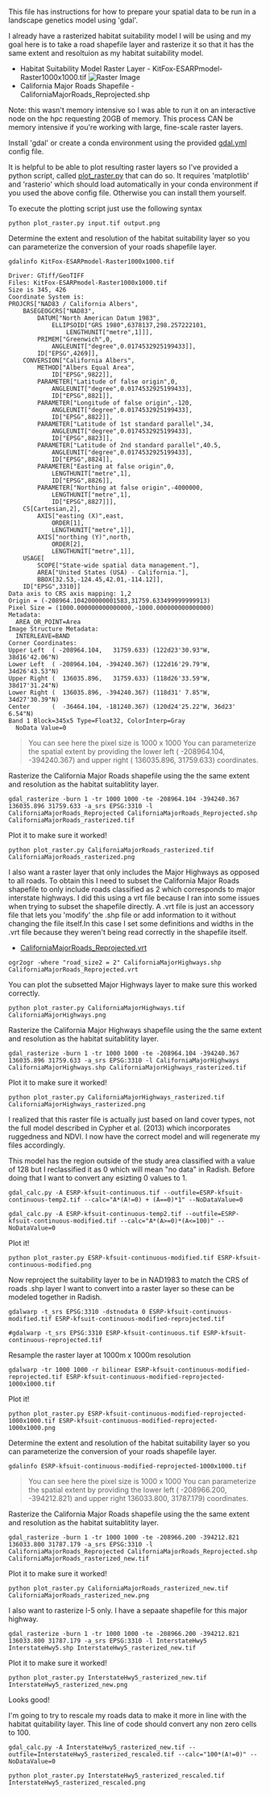 This file has instructions for how to prepare your spatial data to be run in a landscape genetics model using 'gdal'.

I already have a rasterized habitat suitability model I will be using and my goal here is to take a road shapefile layer and rasterize it so that it has the same extent and resoltuion as my habitat suitability model.

* Habitat Suitability Model Raster Layer - KitFox-ESARPmodel-Raster1000x1000.tif
![Raster Image](KitFox-ESARPmodel-Raster1000x1000.png)
* California Major Roads Shapefile - CaliforniaMajorRoads_Reprojected.shp

Note: this wasn't memory intensive so I was able to run it on an interactive node on the hpc requesting 20GB of memory. This process CAN be memory intensive if you're working with large, fine-scale raster layers.

Install 'gdal' or create a conda environment using the provided [gdal.yml]() config file.

It is helpful to be able to plot resulting raster layers so I've provided a python script, called [plot_raster.py]() that can do so. It requires 'matplotlib' and 'rasterio' which should load automatically in your conda environment if you used the above config file. Otherwise you can install them yourself.

To execute the plotting script just use the following syntax
```
python plot_raster.py input.tif output.png
```

Determine the extent and resolution of the habitat suitability layer so you can parameterize the conversion of your roads shapefile layer.
```
gdalinfo KitFox-ESARPmodel-Raster1000x1000.tif
```
```
Driver: GTiff/GeoTIFF
Files: KitFox-ESARPmodel-Raster1000x1000.tif
Size is 345, 426
Coordinate System is:
PROJCRS["NAD83 / California Albers",
    BASEGEOGCRS["NAD83",
        DATUM["North American Datum 1983",
            ELLIPSOID["GRS 1980",6378137,298.257222101,
                LENGTHUNIT["metre",1]]],
        PRIMEM["Greenwich",0,
            ANGLEUNIT["degree",0.0174532925199433]],
        ID["EPSG",4269]],
    CONVERSION["California Albers",
        METHOD["Albers Equal Area",
            ID["EPSG",9822]],
        PARAMETER["Latitude of false origin",0,
            ANGLEUNIT["degree",0.0174532925199433],
            ID["EPSG",8821]],
        PARAMETER["Longitude of false origin",-120,
            ANGLEUNIT["degree",0.0174532925199433],
            ID["EPSG",8822]],
        PARAMETER["Latitude of 1st standard parallel",34,
            ANGLEUNIT["degree",0.0174532925199433],
            ID["EPSG",8823]],
        PARAMETER["Latitude of 2nd standard parallel",40.5,
            ANGLEUNIT["degree",0.0174532925199433],
            ID["EPSG",8824]],
        PARAMETER["Easting at false origin",0,
            LENGTHUNIT["metre",1],
            ID["EPSG",8826]],
        PARAMETER["Northing at false origin",-4000000,
            LENGTHUNIT["metre",1],
            ID["EPSG",8827]]],
    CS[Cartesian,2],
        AXIS["easting (X)",east,
            ORDER[1],
            LENGTHUNIT["metre",1]],
        AXIS["northing (Y)",north,
            ORDER[2],
            LENGTHUNIT["metre",1]],
    USAGE[
        SCOPE["State-wide spatial data management."],
        AREA["United States (USA) - California."],
        BBOX[32.53,-124.45,42.01,-114.12]],
    ID["EPSG",3310]]
Data axis to CRS axis mapping: 1,2
Origin = (-208964.104200000001583,31759.633499999999913)
Pixel Size = (1000.000000000000000,-1000.000000000000000)
Metadata:
  AREA_OR_POINT=Area
Image Structure Metadata:
  INTERLEAVE=BAND
Corner Coordinates:
Upper Left  ( -208964.104,   31759.633) (122d23'30.93"W, 38d16'42.06"N)
Lower Left  ( -208964.104, -394240.367) (122d16'29.79"W, 34d26'43.53"N)
Upper Right (  136035.896,   31759.633) (118d26'33.59"W, 38d17'31.24"N)
Lower Right (  136035.896, -394240.367) (118d31' 7.85"W, 34d27'30.39"N)
Center      (  -36464.104, -181240.367) (120d24'25.22"W, 36d23' 6.54"N)
Band 1 Block=345x5 Type=Float32, ColorInterp=Gray
  NoData Value=0
```
>You can see here the pixel size is 1000 x 1000 
>You can parameterize the spatial extent by providing the lower left ( -208964.104, -394240.367) and upper right (  136035.896,   31759.633) coordinates.

Rasterize the California Major Roads shapefile using the the same extent and resolution as the habitat suitablitity layer.
```
gdal_rasterize -burn 1 -tr 1000 1000 -te -208964.104 -394240.367 136035.896 31759.633 -a_srs EPSG:3310 -l CaliforniaMajorRoads_Reprojected CaliforniaMajorRoads_Reprojected.shp CaliforniaMajorRoads_rasterized.tif
```
Plot it to make sure it worked!
```
python plot_raster.py CaliforniaMajorRoads_rasterized.tif CaliforniaMajorRoads_rasterized.png
```
I also want a raster layer that only includes the Major Highways as opposed to all roads. To obtain this I need to subset the California Major Roads shapefile to only include roads classified as 2 which corresponds to major interstate highways. I did this using a vrt file because I ran into some issues when trying to subset the shapefile directly. A .vrt file is just an accessory file that lets you 'modify' the .shp file or add information to it without changing the file itself.In this case I set some definitions and widths in the .vrt file because they weren't being read correctly in the shapefile itself. 
  * [CaliforniaMajorRoads_Reprojected.vrt]()
```
ogr2ogr -where "road_size2 = 2" CaliforniaMajorHighways.shp CaliforniaMajorRoads_Reprojected.vrt
```
You can plot the subsetted Major Highways layer to make sure this worked correctly.
```
python plot_raster.py CaliforniaMajorHighways.tif CaliforniaMajorHighways.png
```
Rasterize the California Major Highways shapefile using the the same extent and resolution as the habitat suitablitity layer.
```
gdal_rasterize -burn 1 -tr 1000 1000 -te -208964.104 -394240.367 136035.896 31759.633 -a_srs EPSG:3310 -l CaliforniaMajorHighways CaliforniaMajorHighways.shp CaliforniaMajorHighways_rasterized.tif
```
Plot it to make sure it worked!
```
python plot_raster.py CaliforniaMajorHighways_rasterized.tif CaliforniaMajorHighways_rasterized.png
```

I realized that this raster file is actually just based on land cover types, not the full model described in Cypher et al. (2013) which incorporates ruggedness and NDVI. I now have the correct model and will regenerate my files accordingly. 

This model has the region outside of the study area classified with a value of 128 but I reclassified it as 0 which will mean "no data" in Radish. Before doing that I want to convert any esizting 0 values to 1. 

```
gdal_calc.py -A ESRP-kfsuit-continuous.tif --outfile=ESRP-kfsuit-continuous-temp2.tif --calc="A*(A!=0) + (A==0)*1" --NoDataValue=0

gdal_calc.py -A ESRP-kfsuit-continuous-temp2.tif --outfile=ESRP-kfsuit-continuous-modified.tif --calc="A*(A>=0)*(A<=100)" --NoDataValue=0
```
Plot it!
```
python plot_raster.py ESRP-kfsuit-continuous-modified.tif ESRP-kfsuit-continuous-modified.png
```
Now reproject the suitability layer to be in NAD1983 to match the CRS of roads .shp layer I want to convert into a raster layer so these can be modeled together in Radish.
```
gdalwarp -t_srs EPSG:3310 -dstnodata 0 ESRP-kfsuit-continuous-modified.tif ESRP-kfsuit-continuous-modified-reprojected.tif

#gdalwarp -t_srs EPSG:3310 ESRP-kfsuit-continuous.tif ESRP-kfsuit-continuous-reprojected.tif
```
Resample the raster layer at 1000m x 1000m resolution
```
gdalwarp -tr 1000 1000 -r bilinear ESRP-kfsuit-continuous-modified-reprojected.tif ESRP-kfsuit-continuous-modified-reprojected-1000x1000.tif
```
Plot it!
```
python plot_raster.py ESRP-kfsuit-continuous-modified-reprojected-1000x1000.tif ESRP-kfsuit-continuous-modified-reprojected-1000x1000.png
```

Determine the extent and resolution of the habitat suitability layer so you can parameterize the conversion of your roads shapefile layer.
```
gdalinfo ESRP-kfsuit-continuous-modified-reprojected-1000x1000.tif
```
>You can see here the pixel size is 1000 x 1000 
>You can parameterize the spatial extent by providing the lower left ( -208966.200, -394212.821) and upper right   136033.800,   31787.179) coordinates.

Rasterize the California Major Roads shapefile using the the same extent and resolution as the habitat suitablitity layer.
```
gdal_rasterize -burn 1 -tr 1000 1000 -te -208966.200 -394212.821 136033.800 31787.179 -a_srs EPSG:3310 -l CaliforniaMajorRoads_Reprojected CaliforniaMajorRoads_Reprojected.shp CaliforniaMajorRoads_rasterized_new.tif
```
Plot it to make sure it worked!
```
python plot_raster.py CaliforniaMajorRoads_rasterized_new.tif CaliforniaMajorRoads_rasterized_new.png
```
I also want to rasterize I-5 only. I have a sepaate shapefile for this major highway.
```
gdal_rasterize -burn 1 -tr 1000 1000 -te -208966.200 -394212.821 136033.800 31787.179 -a_srs EPSG:3310 -l InterstateHwy5 InterstateHwy5.shp InterstateHwy5_rasterized_new.tif
```
Plot it to make sure it worked!
```
python plot_raster.py InterstateHwy5_rasterized_new.tif InterstateHwy5_rasterized_new.png
```
Looks good!

I'm going to try to rescale my roads data to make it more in line with the habitat quitability layer. This line of code should convert any non zero cells to 100.
```
gdal_calc.py -A InterstateHwy5_rasterized_new.tif --outfile=InterstateHwy5_rasterized_rescaled.tif --calc="100*(A!=0)" --NoDataValue=0

python plot_raster.py InterstateHwy5_rasterized_rescaled.tif InterstateHwy5_rasterized_rescaled.png
```

